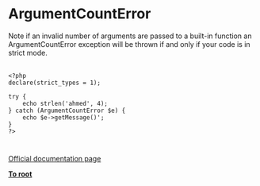 # ArgumentCountError



Note if an invalid number of arguments are passed to a built-in function an ArgumentCountError exception will be thrown if and only if your code is in strict mode.<br><br>

```
<?php
declare(strict_types = 1);

try {
    echo strlen('ahmed', 4);
} catch (ArgumentCountError $e) {
    echo $e->getMessage()';
}
?>
```
  

#

[Official documentation page](https://www.php.net/manual/en/class.argumentcounterror.php)

**[To root](/README.md)**